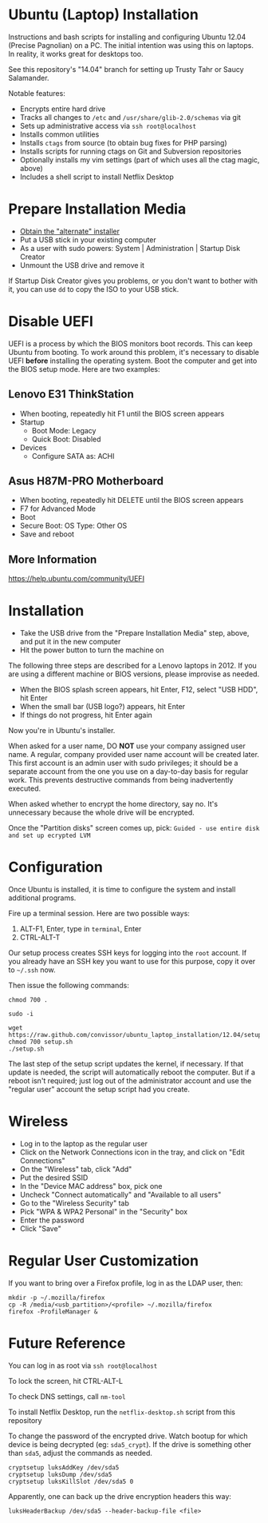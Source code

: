 Ubuntu (Laptop) Installation
============================

Instructions and bash scripts for installing and configuring Ubuntu 12.04
(Precise Pagnolian) on a PC.
The initial intention was using this on laptops.  In reality, it works great for
desktops too.

See this repository's "14.04" branch for setting up Trusty Tahr or
Saucy Salamander.

Notable features:

* Encrypts entire hard drive
* Tracks all changes to `/etc` and `/usr/share/glib-2.0/schemas` via git
* Sets up administrative access via `ssh root@localhost`
* Installs common utilities
* Installs `ctags` from source (to obtain bug fixes for PHP parsing)
* Installs scripts for running ctags on Git and Subversion repositories
* Optionally installs my vim settings (part of which uses all the ctag magic, above)
* Includes a shell script to install Netflix Desktop


Prepare Installation Media
==========================

* [Obtain the "alternate" installer](http://releases.ubuntu.com/12.04/)
* Put a USB stick in your existing computer
* As a user with sudo powers:  System | Administration | Startup Disk Creator
* Unmount the USB drive and remove it

If Startup Disk Creator gives you problems, or you don't want to bother with
it, you can use `dd` to copy the ISO to your USB stick.


Disable UEFI
============

UEFI is a process by which the BIOS monitors boot records.  This can keep
Ubuntu from booting.  To work around this problem, it's necessary to disable
UEFI __before__ installing the operating system.  Boot the computer and get
into the BIOS setup mode.  Here are two examples:

Lenovo E31 ThinkStation
-----------------------
* When booting, repeatedly hit F1 until the BIOS screen appears
* Startup
	* Boot Mode: Legacy
	* Quick Boot: Disabled
* Devices
	* Configure SATA as: ACHI

Asus H87M-PRO Motherboard
-------------------------
* When booting, repeatedly hit DELETE until the BIOS screen appears
* F7 for Advanced Mode
* Boot
* Secure Boot: OS Type: Other OS
* Save and reboot

More Information
----------------
https://help.ubuntu.com/community/UEFI


Installation
=============

* Take the USB drive from the "Prepare Installation Media" step, above,
and put it in the new computer
* Hit the power button to turn the machine on

The following three steps are described for a Lenovo laptops in 2012.  If
you are using a different machine or BIOS versions, please improvise as
needed.

* When the BIOS splash screen appears, hit Enter, F12, select "USB HDD",
hit Enter
* When the small bar (USB logo?) appears, hit Enter
* If things do not progress, hit Enter again

Now you're in Ubuntu's installer.

When asked for a user name, DO __NOT__ use your company assigned user name.
A regular, company provided user name account will be created later.
This first account is an admin user with sudo privileges; it should be a
separate account from the one you use on a day-to-day basis for regular work.
This prevents destructive commands from being inadvertently executed.

When asked whether to encrypt the home directory, say no.  It's unnecessary
because the whole drive will be encrypted.

Once the "Partition disks" screen comes up, pick: `Guided - use entire disk
and set up ecrypted LVM`


Configuration
=============

Once Ubuntu is installed, it is time to configure the system and
install additional programs.

Fire up a terminal session.  Here are two possible ways:

1. ALT-F1, Enter, type in `terminal`, Enter
1. CTRL-ALT-T

Our setup process creates SSH keys for logging into the `root` account.
If you already have an SSH key you want to use for this purpose, copy it
over to `~/.ssh` now.

Then issue the following commands:

    chmod 700 .

    sudo -i

    wget https://raw.github.com/convissor/ubuntu_laptop_installation/12.04/setup.sh
    chmod 700 setup.sh
    ./setup.sh

The last step of the setup script updates the kernel, if necessary.  If that
update is needed, the script will automatically reboot the computer.  But if a
reboot isn't required; just log out of the administrator account and use
the "regular user" account the setup script had you create.


Wireless
========

* Log in to the laptop as the regular user
* Click on the Network Connections icon in the tray, and click on
"Edit Connections"
* On the "Wireless" tab, click "Add"
* Put the desired SSID
* In the "Device MAC address" box, pick one
* Uncheck "Connect automatically" and "Available to all users"
* Go to the "Wireless Security" tab
* Pick "WPA & WPA2 Personal" in the "Security" box
* Enter the password
* Click "Save"


Regular User Customization
==========================

If you want to bring over a Firefox profile, log in as the LDAP user, then:

    mkdir -p ~/.mozilla/firefox
    cp -R /media/<usb_partition>/<profile> ~/.mozilla/firefox
    firefox -ProfileManager &


Future Reference
================

You can log in as root via `ssh root@localhost`

To lock the screen, hit CTRL-ALT-L

To check DNS settings, call `nm-tool`

To install Netflix Desktop, run the `netflix-desktop.sh` script from this
repository

To change the password of the encrypted drive.  Watch bootup for which device
is being decrypted (eg: `sda5_crypt`).  If the drive is something other than
`sda5`, adjust the commands as needed.

    cryptsetup luksAddKey /dev/sda5
    cryptsetup luksDump /dev/sda5
    cryptsetup luksKillSlot /dev/sda5 0

Apparently, one can back up the drive encryption headers this way:

    luksHeaderBackup /dev/sda5 --header-backup-file <file>

